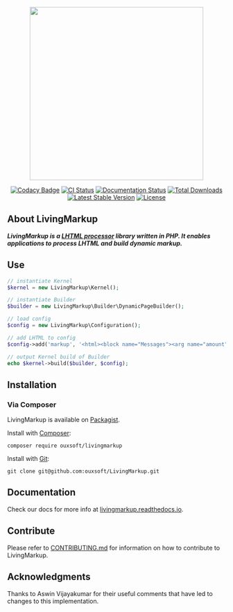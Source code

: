 <p align="center"><img src="https://github.com/hxtree/LivingMarkup/raw/master/assets/images/logo/434x100.jpg" width="400"></p>

<p align="center">
<a href="https://app.codacy.com/manual/hxtree/LivingMarkup?utm_source=github.com&amp;utm_medium=referral&amp;utm_content=hxtree/LivingMarkup&amp;utm_campaign=Badge_Grade_Dashboard"><img src="https://api.codacy.com/project/badge/Grade/bfc76aaebde44a7fa239963e54883755" alt="Codacy Badge"></a>
<a href="https://github.com/hxtree/livingMarkup/actions"><img src="https://github.com/hxtree/livingMarkup/workflows/CI/badge.svg" alt="CI Status"></a>
<a href="https://livingmarkup.readthedocs.io/en/latest/?badge=latest"><img src="https://readthedocs.org/projects/livingmarkup/badge/?version=latest" alt="Documentation Status"></a>
<a href="https://packagist.org/packages/hxtree/livingmarkup"><img src="https://poser.pugx.org/hxtree/livingmarkup/downloads" alt="Total Downloads"></a> <a href="https://packagist.org/packages/hxtree/livingmarkup"><img src="https://poser.pugx.org/hxtree/livingmarkup/v/stable" alt="Latest Stable Version"></a> 
<a href="https://packagist.org/packages/hxtree/livingmarkup"><img src="https://poser.pugx.org/hxtree/livingmarkup/license" alt="License"></a>
</p>

## About LivingMarkup
***LivingMarkup is a [LHTML processor](https://github.com/ouxsoft/LHTML) library written in PHP. It enables applications to 
process LHTML and build dynamic markup.***

## Use
```php
// instantiate Kernel
$kernel = new LivingMarkup\Kernel();

// instantiate Builder
$builder = new LivingMarkup\Builder\DynamicPageBuilder();

// load config
$config = new LivingMarkup\Configuration();

// add LHTML to config
$config->add('markup', '<html><block name="Messages"><arg name="amount" type="string">2</></block></html>');

// output Kernel build of Builder
echo $kernel->build($builder, $config);
```

## Installation

### Via Composer
LivingMarkup is available on [Packagist](https://packagist.org/packages/hxtree/livingMarkup).

Install with [Composer](https://getcomposer.org/download/):
```shell script
composer require ouxsoft/livingmarkup
```

Install with [Git](https://git-scm.com/):
```shell script
git clone git@github.com:ouxsoft/LivingMarkup.git
```

## Documentation
Check our docs for more info at [livingmarkup.readthedocs.io](https://livingmarkup.readthedocs.io).

## Contribute

Please refer to [CONTRIBUTING.md](https://github.com/hxtree/LivingMarkup/blob/master/.github/workflows/CONTRIBUTING.md) for 
information on how to contribute to LivingMarkup.

## Acknowledgments

Thanks to Aswin Vijayakumar for their useful comments that have led to changes to this implementation.